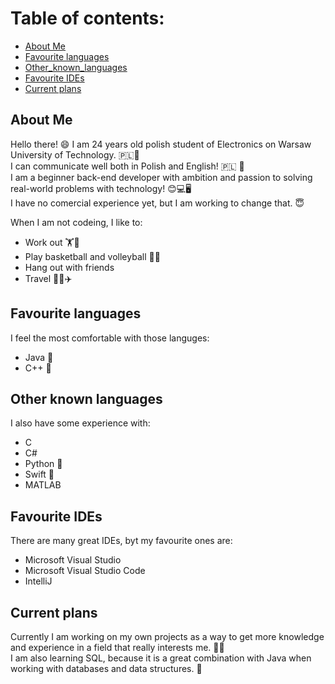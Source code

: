 # Table of contents:
* [About Me](#about-me)
* [Favourite languages](#favourite-languages)
* [Other_known_languages](#other-known-languages)
* [Favourite IDEs](#favourite-ides)
* [Current plans](#current-plans)


## About Me
Hello there! 😄
I am 24 years old polish student of Electronics on Warsaw University of Technology. 🇵🇱🏫   
I can communicate well both in Polish and English! 🇵🇱 🏴󠁧󠁢󠁥󠁮󠁧󠁿   
I am a beginner back-end developer with ambition and passion to solving real-world problems with technology! 😊💻🖥️   
I have no comercial experience yet, but I am working to change that. 😇

When I am not codeing, I like to:
* Work out 🏋️💪
* Play basketball and volleyball 🏀🏐
* Hang out with friends
* Travel 🚌🚅✈️


## Favourite languages
I feel the most comfortable with those languges:
* Java 👑
* C++ 👑


## Other known languages
I also have some experience with:
* C
* C#
* Python 🐍
* Swift 🍎
* MATLAB


## Favourite IDEs
There are many great IDEs, byt my favourite ones are:
* Microsoft Visual Studio
* Microsoft Visual Studio Code
* IntelliJ


## Current plans
Currently I am working on my own projects as a way to get more knowledge and experience in a field that really interests me. 🥰🥰   
I am also learning SQL, because it is a great combination with Java when working with databases and data structures. 📓
